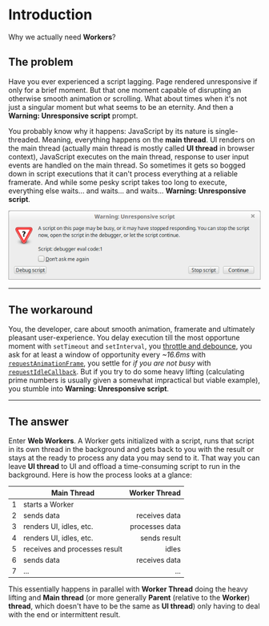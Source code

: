 # Introduction

Why we actually need **Workers**?

## The problem

Have you ever experienced a script lagging. Page rendered unresponsive if only for a brief moment. But that one moment capable of disrupting an otherwise smooth animation or scrolling. What about times when it's not just a singular moment but what seems to be an eternity. And then a **Warning: Unresponsive script** prompt.

You probably know why it happens: JavaScript by its nature is single-threaded. Meaning, everything happens on the **main thread**. UI renders on the main thread (actually main thread is mostly called **UI thread** in browser context), JavaScript executes on the main thread, response to user input events are handled on the main thread. So sometimes it gets so bogged down in script executions that it can't process everything at a reliable framerate. And while some pesky script takes too long to execute, everything else waits... and waits... and waits... **Warning: Unresponsive script**.

![Unresponsive Script](../../images/unresponsive.png)

---

## The workaround

You, the developer, care about smooth animation, framerate and ultimately pleasant user-experience. You delay execution till the most opportune moment with `setTimeout` and `setInterval`, you [throttle and debounce](https://css-tricks.com/debouncing-throttling-explained-examples/), you ask for at least a window of opportunity every *~16.6ms* with [`requestAnimationFrame`](https://developer.mozilla.org/en-US/docs/Web/API/window/requestAnimationFrame),
you settle for *if you are not busy* with [`requestIdleCallback`](https://hacks.mozilla.org/2016/11/cooperative-scheduling-with-requestidlecallback/). But if you try to do some heavy lifting (calculating prime numbers is usually given a somewhat impractical but viable example), you stumble into **Warning: Unresponsive script**.

---

## The answer

Enter **Web Workers**. A Worker gets initialized with a script, runs that script in its own thread in the background and gets back to you with the result or stays at the ready to process any data you may send to it. That way you can leave **UI thread** to UI and offload a time-consuming script to run in the background. Here is how the process looks at a glance:

&nbsp; |Main Thread | Worker Thread
-------|------------|-------------:
1 | starts a Worker |
2 | sends data | receives data
3 | renders UI, idles, etc.| processes data
4 | renders UI, idles, etc. | sends result
5 | receives and processes result | idles
6 | sends data | receives data
7 | ... | ...

This essentially happens in parallel with **Worker Thread** doing the heavy lifting and **Main thread** (or more generally **Parent** (relative to the **Worker**) **thread**, which doesn't have to be the same as **UI thread**) only having to deal with the end or intermittent result.
